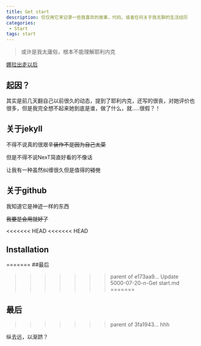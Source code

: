 ```yaml
---
title: Get start
description: 仅仅用它来记录一些我喜欢的故事，代码，或者任何关于我无聊的生活经历
categories:
 - Start
tags: start
---
```


>或许是我太庸俗，根本不能理解耶利内克

<!-- more -->

[娜拉出走以后](https://en.wikipedia.org/wiki/Elfriede_Jelinek)

## 起因？

其实是前几天翻自己以前很久的动态，提到了耶利内克，还写的很丧，对她评价也很多，但是我完全想不起来她到底是谁，做了什么，就.....很假？！

## 关于jekyll

不得不说真的很艰辛~~装作不是因为自己太菜~~

但是不得不说NexT简直好看的不像话

让我有一种虽然纠缠很久但是值得的~~错觉~~

## 关于github

我知道它是神迹一样的东西

~~我要是会用就好了~~

<<<<<<< HEAD
<<<<<<< HEAD
## Installation
=======
##最后
>>>>>>> parent of e173aa9... Update 5000-07-20-n-Get start.md
=======
## 最后
>>>>>>> parent of 3fa1943... hhh

纵去远，以渐跻？
